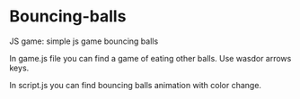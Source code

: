 # Bouncing-balls
JS game: simple js game bouncing balls

In game.js file you can find a game of eating other balls. Use wasdor arrows keys.

In script.js you can find bouncing balls animation with color change.
